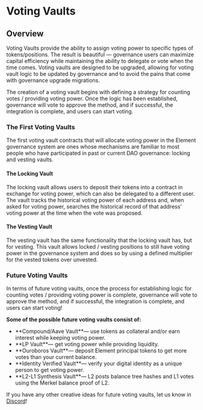 # Voting Vaults

## Overview

Voting Vaults provide the ability to assign voting power to specific types of tokens/positions. The result is beautiful — governance users can maximize capital efficiency while maintaining the ability to delegate or vote when the time comes. Voting vaults are designed to be upgraded, allowing for voting vault logic to be updated by governance and to avoid the pains that come with governance upgrade migrations.

The creation of a voting vault begins with defining a strategy for counting votes / providing voting power. Once the logic has been established, governance will vote to approve the method, and if successful, the integration is complete, and users can start voting.

### The First Voting Vaults

The first voting vault contracts that will allocate voting power in the Element governance system are ones whose mechanisms are familiar to most people who have participated in past or current DAO governance: locking and vesting vaults.

#### **The Locking Vault**

The locking vault allows users to deposit their tokens into a contract in exchange for voting power, which can also be delegated to a different user. The vault tracks the historical voting power of each address and, when asked for voting power, searches the historical record of that address’ voting power at the time when the vote was proposed.

#### **The Vesting Vault**

The vesting vault has the same functionality that the locking vault has, but for vesting. This vault allows locked / vesting positions to still have voting power in the governance system and does so by using a defined multiplier for the vested tokens over unvested.

### Future Voting Vaults

In terms of future voting vaults, once the process for establishing logic for counting votes / providing voting power is complete, governance will vote to approve the method, and if successful, the integration is complete, and users can start voting!

**Some of the possible future voting vaults consist of:**

* \*\*Compound/Aave Vault\*\*— use tokens as collateral and/or earn interest while keeping voting power.
* \*\*LP Vault\*\*— get voting power while providing liquidity.
* \*\*Ouroboros Vault\*\*— deposit Element principal tokens to get more votes than your current balance.
* \*\*Identity Verified Vault\*\*— verify your digital identity as a unique person to get voting power.
* \*\*L2-L1 Synthesis Vault\*\*— L2 posts balance tree hashes and L1 votes using the Merkel balance proof of L2.

If you have any other creative ideas for future voting vaults, let us know in [Discord](https://discord.com/invite/8JnDyXJJWh)!
